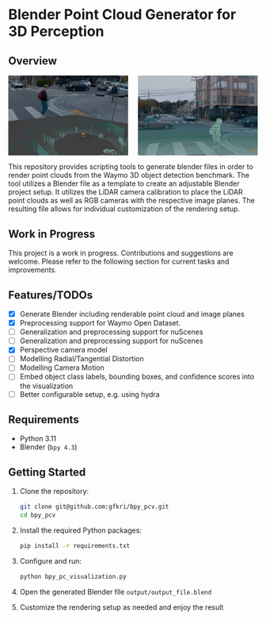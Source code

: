 # Blender Point Cloud Generator for 3D Perception

## Overview

<div style="display: flex; justify-content: space-between;">
   <img src="./doc/screenshot_sm.png" alt="Screenshot" style="width: 48%;">
   <img src="./doc/egrendering_sm.png" alt="Example Rendering" style="width: 48%;">
</div>

This repository provides scripting tools to generate blender files in order to render point clouds from the Waymo 3D object detection benchmark. The tool utilizes a Blender file as a template to create an adjustable Blender project setup.
It utilizes the LiDAR camera calibration to place the LiDAR point clouds as well as RGB cameras with the respective image planes. The resulting file allows for individual customization of the rendering setup. 

## Work in Progress

This project is a work in progress. Contributions and suggestions are welcome. Please refer to the following section for current tasks and improvements.

## Features/TODOs

- [x] Generate Blender including renderable point cloud and image planes 
- [x] Preprocessing support for Waymo Open Dataset.
- [ ] Generalization and preprocessing support for nuScenes
- [ ] Generalization and preprocessing support for nuScenes
- [x] Perspective camera model
- [ ] Modelling Radial/Tangential Distortion
- [ ] Modelling Camera Motion
- [ ] Embed object class labels, bounding boxes, and confidence scores into the visualization
- [ ] Better configurable setup, e.g. using hydra 

## Requirements

- Python 3.11
- Blender (`bpy 4.3`)

## Getting Started

1. Clone the repository:
   ```bash
   git clone git@github.com:gfkri/bpy_pcv.git
   cd bpy_pcv

2. Install the required Python packages:
    ```bash
    pip install -r requirements.txt
    ```

3. Configure and run:
   ```bash
   python bpy_pc_visualization.py
   ```

4. Open the generated Blender file `output/output_file.blend`

5. Customize the rendering setup as needed and enjoy the result


